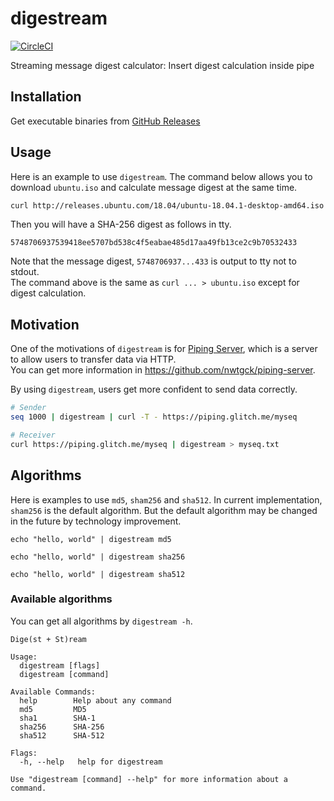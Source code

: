 # digestream
[![CircleCI](https://circleci.com/gh/nwtgck/digestream.svg?style=shield)](https://circleci.com/gh/nwtgck/digestream)

Streaming message digest calculator: Insert digest calculation inside pipe

## Installation

Get executable binaries from [GitHub Releases](https://github.com/nwtgck/digestream/releases)

## Usage

Here is an example to use `digestream`. The command below allows you to download `ubuntu.iso` and calculate message digest at the same time.

```bash
curl http://releases.ubuntu.com/18.04/ubuntu-18.04.1-desktop-amd64.iso | digestream > ubuntu.iso
```

Then you will have a SHA-256 digest as follows in tty.
```
5748706937539418ee5707bd538c4f5eabae485d17aa49fb13ce2c9b70532433
```

Note that the message digest, `5748706937...433` is output to tty not to stdout.  
The command above is the same as `curl ... > ubuntu.iso` except for digest calculation.

## Motivation

One of the motivations of `digestream` is for [Piping Server](https://github.com/nwtgck/piping-server), which is a server to allow users to transfer data via HTTP.  
You can get more information in <https://github.com/nwtgck/piping-server>.

By using `digestream`, users get more confident to send data correctly.

```bash
# Sender
seq 1000 | digestream | curl -T - https://piping.glitch.me/myseq
```

```bash
# Receiver
curl https://piping.glitch.me/myseq | digestream > myseq.txt
```

## Algorithms

Here is examples to use `md5`, `sham256` and `sha512`. In current implementation, `sham256` is the default algorithm. But the default algorithm may be changed in the future by technology improvement.

```
echo "hello, world" | digestream md5
```

```
echo "hello, world" | digestream sha256
```

```
echo "hello, world" | digestream sha512
```

### Available algorithms

You can get all algorithms by `digestream -h`.

```
Dige(st + St)ream

Usage:
  digestream [flags]
  digestream [command]

Available Commands:
  help        Help about any command
  md5         MD5
  sha1        SHA-1
  sha256      SHA-256
  sha512      SHA-512

Flags:
  -h, --help   help for digestream

Use "digestream [command] --help" for more information about a command.
```

